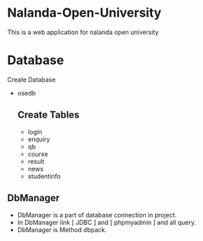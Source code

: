 # Nalanda-Open-University
This is a web application for nalanda open university

# Database
 Create Database 
- osedb
  ## Create Tables
  - login
  - enquiry
  - qb
  - course
  - result
  - news
  - studentinfo
## DbManager 
- DbManager is a part of database connection in project.
- In DbManager link [ JDBC ] and [ phpmyadmin ] and all query.
- DbManager is Method dbpack.

